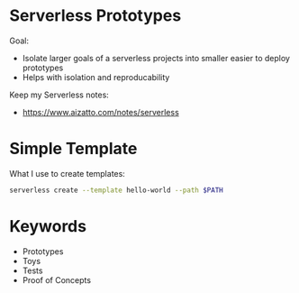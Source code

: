 # Serverless Prototypes

Goal:
- Isolate larger goals of a serverless projects into smaller easier to deploy prototypes
- Helps with isolation and reproducability

Keep my Serverless notes:

- https://www.aizatto.com/notes/serverless

# Simple Template

What I use to create templates:

```sh
serverless create --template hello-world --path $PATH
```

# Keywords

- Prototypes
- Toys
- Tests
- Proof of Concepts
